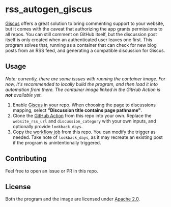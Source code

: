 # rss_autogen_giscus

[Giscus](https://github.com/giscus/giscus) offers a great solution to bring commenting support to your website, but it comes with the caveat that authorizing the app grants permissions to all repos. You can still comment on GitHub itself, but the discussion post itself is only created when an authenticated user leaves one first. This program solves that, running as a container that can check for new blog posts from an RSS feed, and generating a compatible discussion for Giscus.

## Usage

_Note: currently, there are some issues with running the container image. For now, it's recommended to locally build the program, and then load it into automation from there. The container image linked in the GitHub Action is **not** available yet._

1. Enable [Giscus](https://github.com/giscus/giscus) in your repo. When choosing the page to discussions mapping, select **"Discussion title contains page pathname"**.
2. Clone the [GitHub Action](.github/actions/rss_autogen_giscus/action.yaml) from this repo into your own. Replace the `website_rss_url` and `discussion_category` with your own inputs, and optionally provide `lookback_days`.
3. Copy the [workflow job](.github/workflows/generate_comments.yaml.template) from this repo. You can modify the trigger as needed. Take note of `lookback_days`, as it may recreate an existing post if the program is unintentionally triggered.

## Contributing

Feel free to open an issue or PR in this repo.

## License

Both the program and the image are licensed under [Apache 2.0](LICENSE).